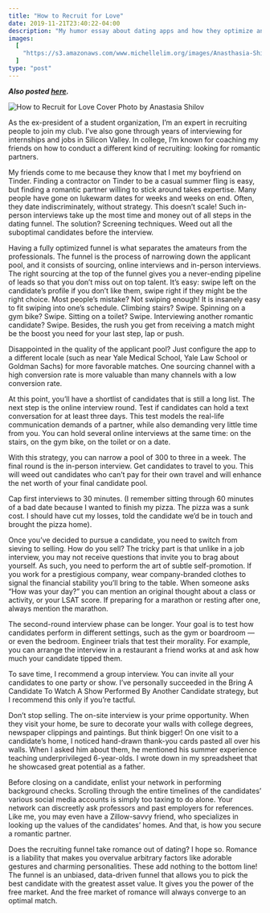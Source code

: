 ```yaml
---
title: "How to Recruit for Love"
date: 2019-11-21T23:40:22-04:00
description: "My humor essay about dating apps and how they optimize and thereby cheapen dating."
images:
  [
    "https://s3.amazonaws.com/www.michellelim.org/images/Anasthasia-Shilov_Recruiting-for-love_Contributing_Online-1.png",
  ]
type: "post"
---
```


**_Also posted [here](https://yaledailynews.com/blog/2019/11/21/how-to-recruit-for-love/)._**

![How to Recruit for Love Cover Photo by Anastasia Shilov](https://s3.amazonaws.com/www.michellelim.org/images/Anasthasia-Shilov_Recruiting-for-love_Contributing_Online-1.png "Drawing by Anastasia Shilov")

As the ex-president of a student organization, I’m an expert in recruiting people to join my club. I’ve also gone through years of interviewing for internships and jobs in Silicon Valley. In college, I’m known for coaching my friends on how to conduct a different kind of recruiting: looking for romantic partners.

My friends come to me because they know that I met my boyfriend on Tinder. Finding a contractor on Tinder to be a casual summer fling is easy, but finding a romantic partner willing to stick around takes expertise. Many people have gone on lukewarm dates for weeks and weeks on end. Often, they date indiscriminately, without strategy. This doesn’t scale! Such in-person interviews take up the most time and money out of all steps in the dating funnel. The solution? Screening techniques. Weed out all the suboptimal candidates before the interview.

Having a fully optimized funnel is what separates the amateurs from the professionals. The funnel is the process of narrowing down the applicant pool, and it consists of sourcing, online interviews and in-person interviews. The right sourcing at the top of the funnel gives you a never-ending pipeline of leads so that you don’t miss out on top talent. It’s easy: swipe left on the candidate’s profile if you don’t like them, swipe right if they might be the right choice. Most people’s mistake? Not swiping enough! It is insanely easy to fit swiping into one’s schedule. Climbing stairs? Swipe. Spinning on a gym bike? Swipe. Sitting on a toilet? Swipe. Interviewing another romantic candidate? Swipe. Besides, the rush you get from receiving a match might be the boost you need for your last step, lap or push.

Disappointed in the quality of the applicant pool? Just configure the app to a different locale (such as near Yale Medical School, Yale Law School or Goldman Sachs) for more favorable matches. One sourcing channel with a high conversion rate is more valuable than many channels with a low conversion rate.

At this point, you’ll have a shortlist of candidates that is still a long list. The next step is the online interview round. Test if candidates can hold a text conversation for at least three days. This test models the real-life communication demands of a partner, while also demanding very little time from you. You can hold several online interviews at the same time: on the stairs, on the gym bike, on the toilet or on a date.

With this strategy, you can narrow a pool of 300 to three in a week. The final round is the in-person interview. Get candidates to travel to you. This will weed out candidates who can’t pay for their own travel and will enhance the net worth of your final candidate pool.

Cap first interviews to 30 minutes. (I remember sitting through 60 minutes of a bad date because I wanted to finish my pizza. The pizza was a sunk cost. I should have cut my losses, told the candidate we’d be in touch and brought the pizza home).

Once you’ve decided to pursue a candidate, you need to switch from sieving to selling. How do you sell? The tricky part is that unlike in a job interview, you may not receive questions that invite you to brag about yourself. As such, you need to perform the art of subtle self-promotion. If you work for a prestigious company, wear company-branded clothes to signal the financial stability you’ll bring to the table. When someone asks “How was your day?” you can mention an original thought about a class or activity, or your LSAT score. If preparing for a marathon or resting after one, always mention the marathon.

The second-round interview phase can be longer. Your goal is to test how candidates perform in different settings, such as the gym or boardroom — or even the bedroom. Engineer trials that test their morality. For example, you can arrange the interview in a restaurant a friend works at and ask how much your candidate tipped them.

To save time, I recommend a group interview. You can invite all your candidates to one party or show. I’ve personally succeeded in the Bring A Candidate To Watch A Show Performed By Another Candidate strategy, but I recommend this only if you’re tactful.

Don’t stop selling. The on-site interview is your prime opportunity. When they visit your home, be sure to decorate your walls with college degrees, newspaper clippings and paintings. But think bigger! On one visit to a candidate’s home, I noticed hand-drawn thank-you cards pasted all over his walls. When I asked him about them, he mentioned his summer experience teaching underprivileged 6-year-olds. I wrote down in my spreadsheet that he showcased great potential as a father.

Before closing on a candidate, enlist your network in performing background checks. Scrolling through the entire timelines of the candidates’ various social media accounts is simply too taxing to do alone. Your network can discreetly ask professors and past employers for references. Like me, you may even have a Zillow-savvy friend, who specializes in looking up the values of the candidates’ homes. And that, is how you secure a romantic partner.

Does the recruiting funnel take romance out of dating? I hope so. Romance is a liability that makes you overvalue arbitrary factors like adorable gestures and charming personalities. These add nothing to the bottom line! The funnel is an unbiased, data-driven funnel that allows you to pick the best candidate with the greatest asset value. It gives you the power of the free market. And the free market of romance will always converge to an optimal match.
